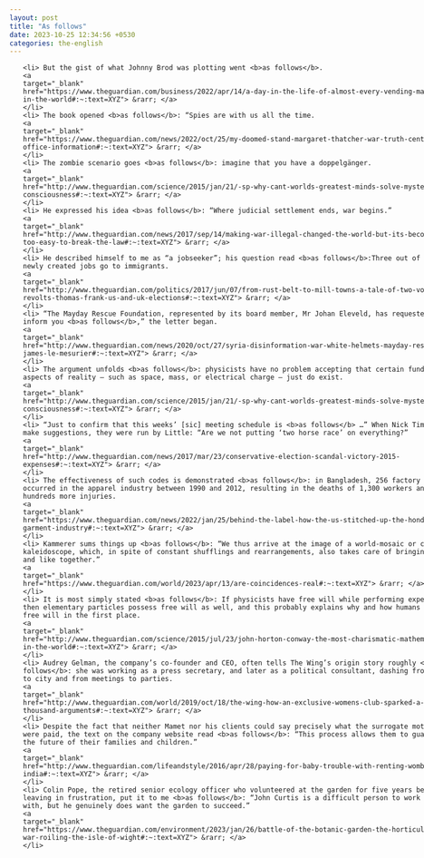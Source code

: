 ```yaml
---
layout: post
title: "As follows"
date: 2023-10-25 12:34:56 +0530
categories: the-english
---
```

<style>
@media only screen and (min-width: 768px) {
    ol {
        width: 768px;
        margin: 0 auto;
    }
  }
ol li {
    font-size: 18px;
    line-height: 1.5;
    padding-bottom: 8px;
}
</style>
<ol>

    <li> But the gist of what Johnny Brod was plotting went <b>as follows</b>.
    <a 
    target="_blank" 
    href="https://www.theguardian.com/business/2022/apr/14/a-day-in-the-life-of-almost-every-vending-machine-in-the-world#:~:text=XYZ"> &rarr; </a>
    </li>
    <li> The book opened <b>as follows</b>: “Spies are with us all the time.
    <a 
    target="_blank" 
    href="https://www.theguardian.com/news/2022/oct/25/my-doomed-stand-margaret-thatcher-war-truth-central-office-information#:~:text=XYZ"> &rarr; </a>
    </li>
    <li> The zombie scenario goes <b>as follows</b>: imagine that you have a doppelgänger.
    <a 
    target="_blank" 
    href="http://www.theguardian.com/science/2015/jan/21/-sp-why-cant-worlds-greatest-minds-solve-mystery-consciousness#:~:text=XYZ"> &rarr; </a>
    </li>
    <li> He expressed his idea <b>as follows</b>: “Where judicial settlement ends, war begins.”
    <a 
    target="_blank" 
    href="http://www.theguardian.com/news/2017/sep/14/making-war-illegal-changed-the-world-but-its-becoming-too-easy-to-break-the-law#:~:text=XYZ"> &rarr; </a>
    </li>
    <li> He described himself to me as “a jobseeker”; his question read <b>as follows</b>:Three out of four newly created jobs go to immigrants.
    <a 
    target="_blank" 
    href="http://www.theguardian.com/politics/2017/jun/07/from-rust-belt-to-mill-towns-a-tale-of-two-voter-revolts-thomas-frank-us-and-uk-elections#:~:text=XYZ"> &rarr; </a>
    </li>
    <li> “The Mayday Rescue Foundation, represented by its board member, Mr Johan Eleveld, has requested me to inform you <b>as follows</b>,” the letter began.
    <a 
    target="_blank" 
    href="http://www.theguardian.com/news/2020/oct/27/syria-disinformation-war-white-helmets-mayday-rescue-james-le-mesurier#:~:text=XYZ"> &rarr; </a>
    </li>
    <li> The argument unfolds <b>as follows</b>: physicists have no problem accepting that certain fundamental aspects of reality – such as space, mass, or electrical charge – just do exist.
    <a 
    target="_blank" 
    href="http://www.theguardian.com/science/2015/jan/21/-sp-why-cant-worlds-greatest-minds-solve-mystery-consciousness#:~:text=XYZ"> &rarr; </a>
    </li>
    <li> “Just to confirm that this weeks’ [sic] meeting schedule is <b>as follows</b> …” When Nick Timothy did make suggestions, they were run by Little: “Are we not putting ‘two horse race’ on everything?”
    <a 
    target="_blank" 
    href="http://www.theguardian.com/news/2017/mar/23/conservative-election-scandal-victory-2015-expenses#:~:text=XYZ"> &rarr; </a>
    </li>
    <li> The effectiveness of such codes is demonstrated <b>as follows</b>: in Bangladesh, 256 factory fires occurred in the apparel industry between 1990 and 2012, resulting in the deaths of 1,300 workers and hundreds more injuries.
    <a 
    target="_blank" 
    href="https://www.theguardian.com/news/2022/jan/25/behind-the-label-how-the-us-stitched-up-the-honduras-garment-industry#:~:text=XYZ"> &rarr; </a>
    </li>
    <li> Kammerer sums things up <b>as follows</b>: “We thus arrive at the image of a world-mosaic or cosmic kaleidoscope, which, in spite of constant shufflings and rearrangements, also takes care of bringing like and like together.”
    <a 
    target="_blank" 
    href="https://www.theguardian.com/world/2023/apr/13/are-coincidences-real#:~:text=XYZ"> &rarr; </a>
    </li>
    <li> It is most simply stated <b>as follows</b>: If physicists have free will while performing experiments, then elementary particles possess free will as well, and this probably explains why and how humans have free will in the first place.
    <a 
    target="_blank" 
    href="http://www.theguardian.com/science/2015/jul/23/john-horton-conway-the-most-charismatic-mathematician-in-the-world#:~:text=XYZ"> &rarr; </a>
    </li>
    <li> Audrey Gelman, the company’s co-founder and CEO, often tells The Wing’s origin story roughly <b>as follows</b>: she was working as a press secretary, and later as a political consultant, dashing from city to city and from meetings to parties.
    <a 
    target="_blank" 
    href="http://www.theguardian.com/world/2019/oct/18/the-wing-how-an-exclusive-womens-club-sparked-a-thousand-arguments#:~:text=XYZ"> &rarr; </a>
    </li>
    <li> Despite the fact that neither Mamet nor his clients could say precisely what the surrogate mothers were paid, the text on the company website read <b>as follows</b>: “This process allows them to guarantee the future of their families and children.”
    <a 
    target="_blank" 
    href="http://www.theguardian.com/lifeandstyle/2016/apr/28/paying-for-baby-trouble-with-renting-womb-india#:~:text=XYZ"> &rarr; </a>
    </li>
    <li> Colin Pope, the retired senior ecology officer who volunteered at the garden for five years before leaving in frustration, put it to me <b>as follows</b>: “John Curtis is a difficult person to work for and with, but he genuinely does want the garden to succeed.”
    <a 
    target="_blank" 
    href="https://www.theguardian.com/environment/2023/jan/26/battle-of-the-botanic-garden-the-horticulture-war-roiling-the-isle-of-wight#:~:text=XYZ"> &rarr; </a>
    </li>